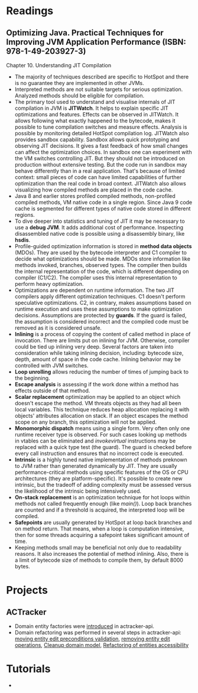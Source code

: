 # Readings

## Optimizing Java. Practical Techniques for Improving JVM Application Performance (ISBN: 978-1-49-203927-3)

Chapter 10. Understanding JIT Compilation

- The majority of techniques described are specific to HotSpot and there is no guarantee they are implemented in other
  JVMs.
- Interpreted methods are not suitable targets for serious optimization. Analyzed methods should be eligible for
  compilation.
- The primary tool used to understand and visualise internals of JIT compilation in JVM is __JITWatch__. It helps to
  explain specific JIT optimizations and features. Effects can be observed in JITWatch. It allows following what exactly
  happened to the bytecode, makes it possible to tune compilation switches and measure effects. Analysis is possible by
  monitoring detailed HotSpot compilation log. JITWatch also provides sandbox capability. Sandbox allows quick
  prototyping and observing JIT decisions. It gives a fast feedback of how small changes can affect the optimization
  choices. In sandbox one can experiment with the VM switches controlling JIT. But they should not be introduced on
  production without extensive testing. But the code run in sandbox may behave differently than in a real application.
  That's because of limited context: small pieces of code can have limited capabilities of further optimization than the
  real code in broad context. JITWatch also allows visualizing how compiled methods are placed in the code cache.
- Java 8 and earlier stores profiled compiled methods, non-profiled compiled methods, VM native code in a single region.
  Since Java 9 code cache is segmented for different types of native code stored in different regions.
- To dive deeper into statistics and tuning of JIT it may be necessary to use a __debug JVM__. It adds additional cost
  of performance. Inspecting disassembled native code is possible using a disassembly binary, like __hsdis__.
- Profile-guided optimization information is stored in __method data objects__ (MDOs). They are used by the bytecode
  interpreter and C1 compiler to decide what optimizations should be made. MDOs store information like methods invoked,
  branches, observed types. The compiler then builds the internal representation of the code, which is different
  depending on compiler (C1/C2). The compiler uses this internal representation to perform heavy optimization.
- Optimizations are dependent on runtime information. The two JIT compilers apply different optimization techniques. C1
  doesn't perform speculative optimizations. C2, in contrary, makes assumptions based on runtime execution and uses
  these assumptions to make optimization decisions. Assumptions are protected by __guards__. If the guard is failed, the
  assumption is considered incorrect and the compiled code must be removed as it is considered unsafe.
- __Inlining__ is a process of copying the content of called method in place of invocation. There are limits put on
  inlining for JVM. Otherwise, compiler could be tied up inlining very deep. Several factors are taken into
  consideration while taking inlining decision, including: bytecode size, depth, amount of space in the code cache.
  Inlining behavior may be controlled with JVM switches.
- __Loop unrolling__ allows reducing the number of times of jumping back to the beginning.
- __Escape analysis__ is assessing if the work done within a method has effects outside of that method.
- __Scalar replacement__ optimization may be applied to an object which doesn't escape the method. VM threats objects as
  they had all been local variables. This technique reduces heap allocation replacing it with objects' attributes
  allocation on stack. If an object escapes the method scope on any branch, this optimization will not be applied.
- __Monomorphic dispatch__ means using a single form. Very often only one runtime receiver type is observed. For such
  cases looking up methods in vtables can be eliminated and _invokevirtual_ instructions may be replaced with a quick
  type test (the guard). The guard is checked before every call instruction and ensures that no incorrect code is
  executed.
- __Intrinsic__ is a highly tuned native implementation of methods preknown to JVM rather than generated dynamically by
  JIT. They are usually performance-critical methods using specific features of the OS or CPU architectures (they are
  platform-specific). It's possible to create new intrinsic, but the tradeoff of adding complexity must be assessed
  versus the likelihood of the intrinsic being intensively used.
- __On-stack replacement__ is an optimization technique for hot loops within methods not called frequently enough
  (like _main()_). Loop back branches are counted and if a threshold is acquired, the interpreted loop will be compiled.
- __Safepoints__ are usually generated by HotSpot at loop back branches and on method return. That means, when a loop is
  computation intensive, then for some threads acquiring a safepoint takes significant amount of time.
- Keeping methods small may be beneficial not only due to readability reasons. It also increases the potential of method
  inlining. Also, there is a limit of bytecode size of methods to compile them, by default 8000 bytes.

# Projects

## ACTracker

- Domain entity factories were [introduced](https://github.com/marcinciapa/actracker-api/pull/146) in actracker-api.
- Domain refactoring was performed in several steps in actracker-api:
  [moving entity edit preconditions validation](https://github.com/marcinciapa/actracker-api/pull/147),
  [removing entity edit operations](https://github.com/marcinciapa/actracker-api/pull/148),
  [Cleanup domain model](https://github.com/marcinciapa/actracker-api/pull/150), 
  [Refactoring of entities accessibility](https://github.com/marcinciapa/actracker-api/pull/152)

# Tutorials

- 
